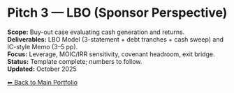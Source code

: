 # Pitch 3 — LBO (Sponsor Perspective)  
**Scope:** Buy-out case evaluating cash generation and returns.  
**Deliverables:** LBO Model (3-statement + debt tranches + cash sweep) and IC-style Memo (3–5 pp).  
**Focus:** Leverage, MOIC/IRR sensitivity, covenant headroom, exit bridge.  
**Status:** Template complete; numbers to follow.  
**Updated:** October 2025

[⬅ Back to Main Portfolio](../)
